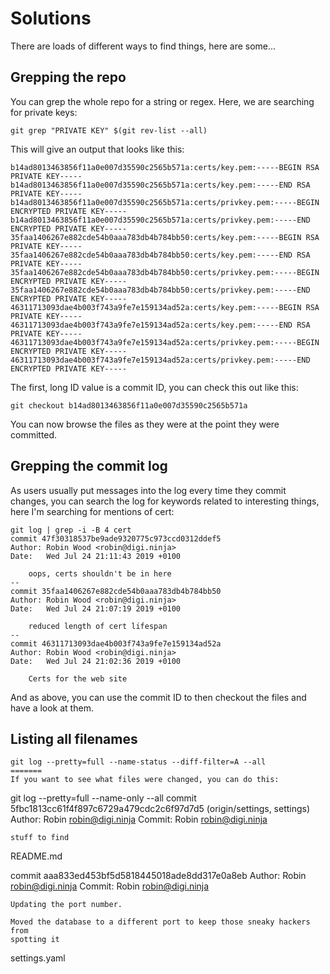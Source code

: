 # Solutions

There are loads of different ways to find things, here are some...

## Grepping the repo

You can grep the whole repo for a string or regex. Here, we are searching for private keys:

```
git grep "PRIVATE KEY" $(git rev-list --all)
```

This will give an output that looks like this:

```
b14ad8013463856f11a0e007d35590c2565b571a:certs/key.pem:-----BEGIN RSA PRIVATE KEY-----
b14ad8013463856f11a0e007d35590c2565b571a:certs/key.pem:-----END RSA PRIVATE KEY-----
b14ad8013463856f11a0e007d35590c2565b571a:certs/privkey.pem:-----BEGIN ENCRYPTED PRIVATE KEY-----
b14ad8013463856f11a0e007d35590c2565b571a:certs/privkey.pem:-----END ENCRYPTED PRIVATE KEY-----
35faa1406267e882cde54b0aaa783db4b784bb50:certs/key.pem:-----BEGIN RSA PRIVATE KEY-----
35faa1406267e882cde54b0aaa783db4b784bb50:certs/key.pem:-----END RSA PRIVATE KEY-----
35faa1406267e882cde54b0aaa783db4b784bb50:certs/privkey.pem:-----BEGIN ENCRYPTED PRIVATE KEY-----
35faa1406267e882cde54b0aaa783db4b784bb50:certs/privkey.pem:-----END ENCRYPTED PRIVATE KEY-----
46311713093dae4b003f743a9fe7e159134ad52a:certs/key.pem:-----BEGIN RSA PRIVATE KEY-----
46311713093dae4b003f743a9fe7e159134ad52a:certs/key.pem:-----END RSA PRIVATE KEY-----
46311713093dae4b003f743a9fe7e159134ad52a:certs/privkey.pem:-----BEGIN ENCRYPTED PRIVATE KEY-----
46311713093dae4b003f743a9fe7e159134ad52a:certs/privkey.pem:-----END ENCRYPTED PRIVATE KEY-----
```

The first, long ID value is a commit ID, you can check this out like this:

```
git checkout b14ad8013463856f11a0e007d35590c2565b571a
```

You can now browse the files as they were at the point they were committed.

## Grepping the commit log

As users usually put messages into the log every time they commit changes, you can search the log for keywords related to interesting things, here I'm searching for mentions of cert:

```
git log | grep -i -B 4 cert
commit 47f30318537be9ade9320775c973ccd0312ddef5
Author: Robin Wood <robin@digi.ninja>
Date:   Wed Jul 24 21:11:43 2019 +0100

    oops, certs shouldn't be in here
--
commit 35faa1406267e882cde54b0aaa783db4b784bb50
Author: Robin Wood <robin@digi.ninja>
Date:   Wed Jul 24 21:07:19 2019 +0100

    reduced length of cert lifespan
--
commit 46311713093dae4b003f743a9fe7e159134ad52a
Author: Robin Wood <robin@digi.ninja>
Date:   Wed Jul 24 21:02:36 2019 +0100

    Certs for the web site
```

And as above, you can use the commit ID to then checkout the files and have a look at them.

## Listing all filenames

```
git log --pretty=full --name-status --diff-filter=A --all
=======
If you want to see what files were changed, you can do this:

```
git log --pretty=full --name-only --all
commit 5fbc1813cc61f4f897c6729a479cdc2c6f97d7d5 (origin/settings, settings)
Author: Robin <robin@digi.ninja>
Commit: Robin <robin@digi.ninja>

    stuff to find

README.md

commit aaa833ed453bf5d5818445018ade8dd317e0a8eb
Author: Robin <robin@digi.ninja>
Commit: Robin <robin@digi.ninja>

    Updating the port number.

    Moved the database to a different port to keep those sneaky hackers from
    spotting it

settings.yaml
```
